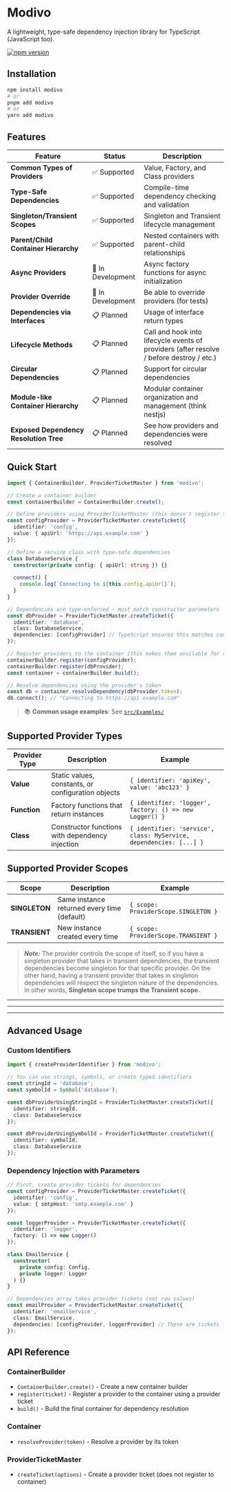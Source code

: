 # Modivo

A lightweight, type-safe dependency injection library for TypeScript (JavaScript too).

[![npm version](https://img.shields.io/npm/v/modivo.svg)](https://www.npmjs.com/package/modivo)


## Installation

```bash
npm install modivo
# or
pnpm add modivo
# or
yarn add modivo
```

## Features

| Feature | Status | Description |
|---------|--------|-------------|
| **Common Types of Providers** | ✅ Supported | Value, Factory, and Class providers |
| **Type-Safe Dependencies** | ✅ Supported | Compile-time dependency checking and validation |
| **Singleton/Transient Scopes** | ✅ Supported | Singleton and Transient lifecycle management |
| **Parent/Child Container Hierarchy** | ✅ Supported | Nested containers with parent-child relationships |
| **Async Providers** | 🚧 In Development | Async factory functions for async initialization |
| **Provider Override** | 🚧 In Development | Be able to override providers (for tests) |
| **Dependencies via Interfaces** | 📋 Planned | Usage of interface return types |
| **Lifecycle Methods** | 📋 Planned | Call and hook into lifecycle events of providers (after resolve / before destroy / etc.) |
| **Circular Dependencies** | 📋 Planned | Support for circular dependencies |
| **Module-like Container Hierarchy** | 📋 Planned | Modular container organization and management (think nestjs) |
| **Exposed Dependency Resolution Tree** | 📋 Planned | See how providers and dependencies were resolved |

## Quick Start

```typescript
import { ContainerBuilder, ProviderTicketMaster } from 'modivo';

// Create a container builder
const containerBuilder = ContainerBuilder.create();

// Define providers using ProviderTicketMaster (this doesn't register them yet)
const configProvider = ProviderTicketMaster.createTicket({
  identifier: 'config',
  value: { apiUrl: 'https://api.example.com' }
});

// Define a service class with type-safe dependencies
class DatabaseService {
  constructor(private config: { apiUrl: string }) {}
  
  connect() {
    console.log(`Connecting to ${this.config.apiUrl}`);
  }
}

// Dependencies are type-enforced - must match constructor parameters
const dbProvider = ProviderTicketMaster.createTicket({
  identifier: 'database',
  class: DatabaseService,
  dependencies: [configProvider] // TypeScript ensures this matches constructor
});

// Register providers to the container (this makes them available for resolution)
containerBuilder.register(configProvider);
containerBuilder.register(dbProvider);
const container = containerBuilder.build();

// Resolve dependencies using the provider's token
const db = container.resolveDependency(dbProvider.token);
db.connect(); // "Connecting to https://api.example.com"
```

> 📚 **Common usage examples**: See [`src/Examples/`](src/Examples/)

## Supported Provider Types

| Provider Type | Description | Example |
|---------------|-------------|---------|
| **Value** | Static values, constants, or configuration objects | `{ identifier: 'apiKey', value: 'abc123' }` |
| **Function** | Factory functions that return instances | `{ identifier: 'logger', factory: () => new Logger() }` |
| **Class** | Constructor functions with dependency injection | `{ identifier: 'service', class: MyService, dependencies: [...] }` |


## Supported Provider Scopes

| Scope | Description | Example |
|-------|-------------|---------|
| **SINGLETON** | Same instance returned every time (default) | `{ scope: ProviderScope.SINGLETON }` |
| **TRANSIENT** | New instance created every time | `{ scope: ProviderScope.TRANSIENT }` |

> **_Note:_** The provider controls the scope of itself, so if you have a singleton provider that takes in transient dependencies, the transient dependencies become singleton for that specific provider. On the other hand, having a transient provider that takes in singleton dependencies will respect the singleton nature of the dependencies. In other words, **Singleton scope trumps the Transient scope.**

---
---
---

## Advanced Usage

### Custom Identifiers
```typescript
import { createProviderIdentifier } from 'modivo';

// You can use strings, symbols, or create typed identifiers
const stringId = 'database';
const symbolId = Symbol('database');

const dbProviderUsingStringId = ProviderTicketMaster.createTicket({
  identifier: stringId,
  class: DatabaseService
});

const dbProviderUsingSymbolId = ProviderTicketMaster.createTicket({
  identifier: symbolId,
  class: DatabaseService
});
```

### Dependency Injection with Parameters
```typescript
// First, create provider tickets for dependencies
const configProvider = ProviderTicketMaster.createTicket({
  identifier: 'config',
  value: { smtpHost: 'smtp.example.com' }
});

const loggerProvider = ProviderTicketMaster.createTicket({
  identifier: 'logger',
  factory: () => new Logger()
});

class EmailService {
  constructor(
    private config: Config,
    private logger: Logger
  ) {}
}

// Dependencies array takes provider tickets (not raw values)
const emailProvider = ProviderTicketMaster.createTicket({
  identifier: 'emailService',
  class: EmailService,
  dependencies: [configProvider, loggerProvider] // These are tickets from createTicket()
});
```

## API Reference

### ContainerBuilder
- `ContainerBuilder.create()` - Create a new container builder
- `register(ticket)` - Register a provider to the container using a provider ticket
- `build()` - Build the final container for dependency resolution

### Container
- `resolveProvider(token)` - Resolve a provider by its token

### ProviderTicketMaster
- `createTicket(options)` - Create a provider ticket (does not register to container)


